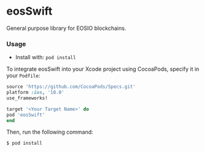 # eosSwift

General purpose library for EOSIO blockchains.


### Usage

* Install with: `pod install`

To integrate eosSwift into your Xcode project using CocoaPods, specify it in your `Podfile`:

```ruby
source 'https://github.com/CocoaPods/Specs.git'
platform :ios, '10.0'
use_frameworks!

target '<Your Target Name>' do
pod 'eosSwift'
end
```

Then, run the following command:

```bash
$ pod install
```
